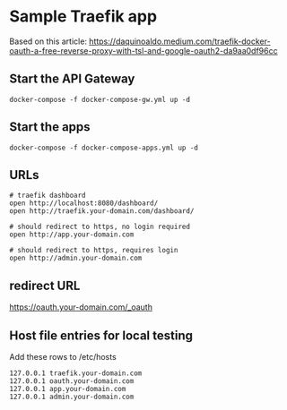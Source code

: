 # Sample Traefik app


Based on this article: https://daquinoaldo.medium.com/traefik-docker-oauth-a-free-reverse-proxy-with-tsl-and-google-oauth2-da9aa0df96cc


## Start the API Gateway

    docker-compose -f docker-compose-gw.yml up -d

## Start the apps

    docker-compose -f docker-compose-apps.yml up -d


## URLs

    # traefik dashboard
    open http://localhost:8080/dashboard/
    open http://traefik.your-domain.com/dashboard/

    # should redirect to https, no login required
    open http://app.your-domain.com

    # should redirect to https, requires login
    open http://admin.your-domain.com


## redirect URL

https://oauth.your-domain.com/_oauth


## Host file entries for local testing

Add these rows to /etc/hosts

    127.0.0.1 traefik.your-domain.com
    127.0.0.1 oauth.your-domain.com
    127.0.0.1 app.your-domain.com
    127.0.0.1 admin.your-domain.com

